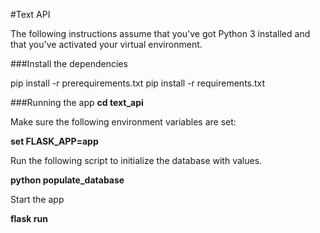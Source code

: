 #Text API

The following instructions assume that you've got Python 3 installed and that you've activated your virtual environment.


###Install the dependencies


pip install -r prerequirements.txt
pip install -r requirements.txt 

###Running the app
**cd text_api**

Make sure the following environment variables are set:

**set FLASK_APP=app**

Run the following script to initialize the database with values.

**python populate_database**

Start the app

**flask run**